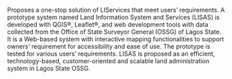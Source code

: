 Proposes a one-stop solution of LIServices that meet users’ requirements. A prototype system named Land Information System and Services (LISAS) is developed with QGIS®, Leaflet®, and web development tools with data collected from the Office of State Surveyor General (OSSG) of Lagos State. It is a Web-based system with interactive mapping functionalities to support owners’ requirement for accessibility and ease of use. The prototype is tested for various users’ requirements. LISAS is proposed as an efficient, technology-based, customer-oriented and scalable land administration system in Lagos State OSSG. 
